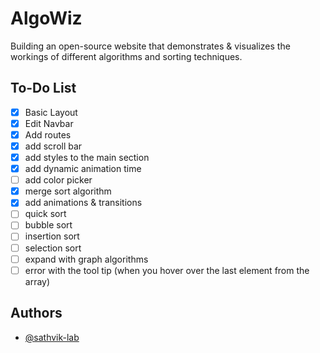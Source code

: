 
# AlgoWiz

Building an open-source website that demonstrates & visualizes the workings of different algorithms and sorting techniques.




## To-Do List

- [x]  Basic Layout
- [x]  Edit Navbar
- [x]  Add routes
- [x]  add scroll bar
- [x]  add styles to the main section
- [x]  add dynamic animation time
- [ ]  add color picker
- [x]  merge sort algorithm
- [x]  add animations & transitions
- [ ]  quick sort
- [ ]  bubble sort
- [ ]  insertion sort
- [ ]  selection sort
- [ ]  expand with graph algorithms
- [ ]  error with the tool tip (when you hover over the last element from the array)

## Authors

- [@sathvik-lab](https://www.github.com/sathvik-lab)

